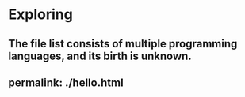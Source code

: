 # Exploring
The file list consists of multiple programming languages, and its birth is unknown.
---
permalink: ./hello.html
---
